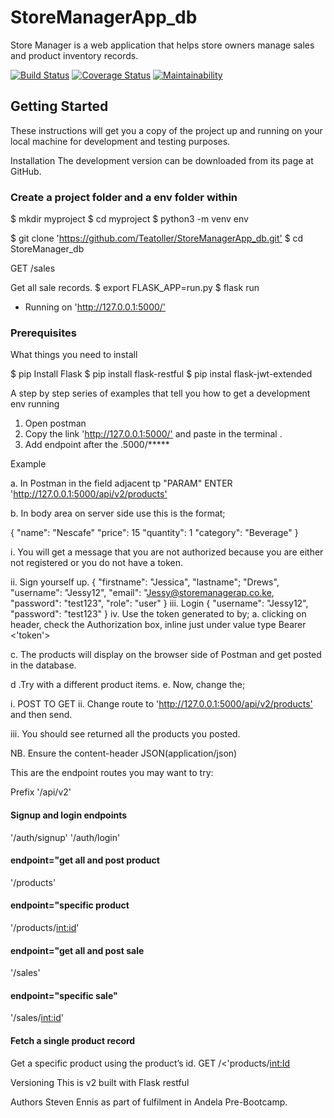 # StoreManagerApp_db

Store Manager is a web application that helps store owners manage sales and product inventory records.

[![Build Status](https://travis-ci.org/Teatoller/StoreManagerApp_db.svg?branch=develop)](https://travis-ci.org/Teatoller/StoreManagerApp_db) [![Coverage Status](https://coveralls.io/repos/github/Teatoller/StoreManagerApp_db/badge.svg?branch=ft-Add-Sale-endpoints-161650429)](https://coveralls.io/github/Teatoller/StoreManagerApp_db?branch=ft-Add-Sale-endpoints-161650429) [![Maintainability](https://api.codeclimate.com/v1/badges/6ab555b0a04d536d0a1e/maintainability)](https://codeclimate.com/github/Teatoller/StoreManagerApp_db/maintainability)

## Getting Started

These instructions will get you a copy of the project up and running on your local machine for development and testing purposes.

Installation
The development version can be downloaded from its page at GitHub.

### Create a project folder and a env folder within

$ mkdir myproject
$ cd myproject
$ python3 -m venv env

$ git clone '<https://github.com/Teatoller/StoreManagerApp_db.git'>
$ cd StoreManager_db

GET /sales

Get all sale records.
$ export FLASK_APP=run.py
$ flask run

* Running on '<http://127.0.0.1:5000/'>

### Prerequisites

What things you need to install

$ pip Install Flask
$ pip install flask-restful
$ pip instal flask-jwt-extended

A step by step series of examples that tell you how to get a development env running

1. Open postman
2. Copy the link '<http://127.0.0.1:5000/'> and paste in the terminal .
3. Add endpoint after the .5000/*****

Example

a. In Postman in the field adjacent tp "PARAM" ENTER '<http://127.0.0.1:5000/api/v2/products'>

b. In body area on server side use this is the format;

{
    "name": "Nescafe"
    "price": 15
    "quantity": 1
    "category": "Beverage"
}

i. You will get a message that you are not authorized because you are either not registered or you do not have a token.

ii. Sign yourself up.
{
    "firstname": "Jessica",
    "lastname"; "Drews",
    "username": "Jessy12",
    "email": "Jessy@storemanagerap.co.ke,
    "password": "test123",
    "role": "user"
}
iii. Login
{
    "username": "Jessy12",
    "password": "test123"
}
iv. Use the token generated to by;
a. clicking on header, check the Authorization box, inline just under value type Bearer <'token'>

c. The products will display on the browser side of Postman and get posted in the database.

d .Try with a different product items.
e. Now, change the;

i. POST TO GET
ii. Change route to '<http://127.0.0.1:5000/api/v2/products'> and then send.

iii. You should see returned all the products you posted.

NB. Ensure the content-header JSON(application/json)

This are the endpoint routes you may want to try:

Prefix '/api/v2'

#### Signup and login endpoints

'/auth/signup'
'/auth/login'

#### endpoint="get all and post product

'/products'

#### endpoint="specific product

'/products/<int:id>'

#### endpoint="get all and post sale

'/sales'

#### endpoint="specific sale"

'/sales/<int:id>'

#### Fetch a single product record

Get a specific product using the product’s id.
GET /<'products/<int:Id>

Versioning
This is v2 built with Flask restful

Authors
Steven Ennis as part of fulfilment in Andela Pre-Bootcamp.
